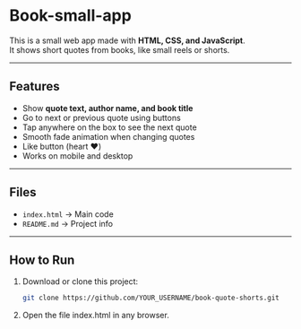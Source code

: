 # Book-small-app
This is a small web app made with **HTML, CSS, and JavaScript**.  
It shows short quotes from books, like small reels or shorts.  

---

## Features
- Show **quote text, author name, and book title**  
- Go to next or previous quote using buttons  
- Tap anywhere on the box to see the next quote  
- Smooth fade animation when changing quotes  
- Like button (heart ❤️)  
- Works on mobile and desktop  

---

## Files
- `index.html` → Main code  
- `README.md` → Project info  

---

## How to Run
1. Download or clone this project:
   ```bash
   git clone https://github.com/YOUR_USERNAME/book-quote-shorts.git

2. Open the file index.html in any browser.
